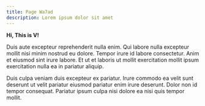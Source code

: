 ```yaml
---
title: Page Wa7ad
description: Lorem ipsum dolor sit amet
---
```

**Hi, This is V!**

Duis aute excepteur reprehenderit nulla enim. Qui labore nulla excepteur mollit nisi minim nostrud eu dolore. Tempor irure id labore consectetur. Anim et eiusmod sint irure labore. Et ut et laboris ut mollit exercitation mollit ipsum exercitation nulla ea in pariatur aliquip.

Duis culpa veniam duis excepteur ex pariatur. Irure commodo ea velit sunt deserunt ut velit pariatur eiusmod pariatur enim irure deserunt. Dolor non id tempor consequat. Pariatur ipsum culpa nisi dolore ea nisi quis tempor mollit.
